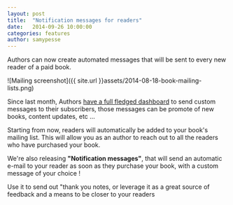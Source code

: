 ```yaml
---
layout: post
title:  "Notification messages for readers"
date:   2014-09-26 10:00:00
categories: features
author: samypesse
---
```


Authors can now create automated messages that will be sent to every new reader of a paid book.

<!-- more -->

![Mailing screenshot]({{ site.url }}assets/2014-08-18-book-mailing-lists.png)


Since last month, Authors [have a full fledged dashboard](https://www.gitbook.io/blog/features/author-subscriber-mailing) to send custom messages to their subscribers, those messages can be promote of new books, content updates, etc …

Starting from now, readers will automatically be added to your book's mailing list. This will allow you as an author to reach out to all the readers who have purchased your book.

We're also releasing **"Notification messages"**, that will send an automatic e-mail to your reader as soon as they purchase your book, with a custom message of your choice !

Use it to send out "thank you notes, or leverage it as a great source of feedback and a means to be closer to your readers
